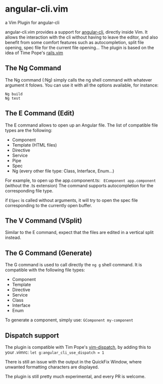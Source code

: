 # angular-cli.vim
a Vim Plugin for angular-cli <br />

angular-cli.vim provides a support for [angular-cli](https://github.com/angular/angular-cli), directly inside Vim. It allows the interaction with the cli without having to leave the editor, and also benefit from some comfort features such as autocompletion, split file opening, spec file for the current file opening...
The plugin is based on the idea of Time Pope's [rails.vim](https://github.com/tpope/vim-rails)

## The Ng Command
The Ng command (:Ng) simply calls the ng shell command with whatever argument it folows. You can use it with all the options available, for instance:
```
Ng build
Ng test
```

## The E Command (Edit)
The E command allows to open up an Angular file. The list of compatible file types are the following:
- Component
- Template (HTML files)
- Directive
- Service
- Pipe
- Spec
- Ng (every other file type: Class, Interface, Enum...)

For example, to open up the app.component.ts:
` EComponent app.component` (without the .ts extension)
The command supports autocompletion for the corresponding file type. 

if `ESpec` is called without arguments, it will try to open the spec file corresponding to the currently open buffer.

## The V Command (VSplit)
Similar to the E command, expect that the files are edited in a vertical split instead. 

## The G Command (Generate)
The G command is used to call directly the `ng g` shell command. It is compatible with the following file types:
- Component
- Template
- Directive
- Service
- Class
- Interface
- Enum

To generate a component, simply use: `GComponent my-component`

## Dispatch support
The plugin is compatible with Tim Pope's [vim-dispatch](https://github.com/tpope/vim-dispatch), by adding this to your .vimrc:
`let g:angular_cli_use_dispatch = 1`

There is still an issue with the output in the QuickFix Window, where unwanted formatting characters are displayed.

The plugin is still pretty much experimental, and every PR is welcome. 
